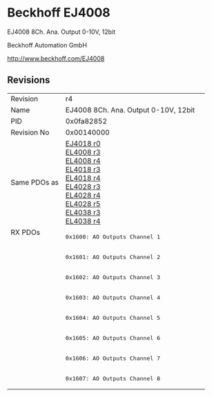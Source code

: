 # Beckhoff EJ4008

EJ4008 8Ch. Ana. Output 0-10V, 12bit

Beckhoff Automation GmbH

http://www.beckhoff.com/EJ4008

## Revisions
<table>
<tr >
<td>Revision</td>
<td>r4</td>
</tr>
<tr >
<td>Name</td>
<td>EJ4008 8Ch. Ana. Output 0-10V, 12bit</td>
</tr>
<tr >
<td>PID</td>
<td>0x0fa82852</td>
</tr>
<tr >
<td>Revision No</td>
<td>0x00140000</td>
</tr>
<tr >
<td>Same PDOs as</td>
<td><a href="EJ4018">EJ4018 r0</a><br/><a href="EL4008">EL4008 r3</a><br/><a href="EL4008">EL4008 r4</a><br/><a href="EL4018">EL4018 r3</a><br/><a href="EL4018">EL4018 r4</a><br/><a href="EL4028">EL4028 r3</a><br/><a href="EL4028">EL4028 r4</a><br/><a href="EL4028">EL4028 r5</a><br/><a href="EL4038">EL4038 r3</a><br/><a href="EL4038">EL4038 r4</a></td>
</tr>
<tr class="rxpdo pdosection">
<td rowspan=8 valign=top>RX PDOs</td>
<td><pre>0x1600: AO Outputs Channel 1</pre></td>
<td></td>
</tr>
<tr class="rxpdo pdosection">
<td><pre>0x1601: AO Outputs Channel 2</pre></td>
</tr>
<tr class="rxpdo pdosection">
<td><pre>0x1602: AO Outputs Channel 3</pre></td>
</tr>
<tr class="rxpdo pdosection">
<td><pre>0x1603: AO Outputs Channel 4</pre></td>
</tr>
<tr class="rxpdo pdosection">
<td><pre>0x1604: AO Outputs Channel 5</pre></td>
</tr>
<tr class="rxpdo pdosection">
<td><pre>0x1605: AO Outputs Channel 6</pre></td>
</tr>
<tr class="rxpdo pdosection">
<td><pre>0x1606: AO Outputs Channel 7</pre></td>
</tr>
<tr class="rxpdo pdosection">
<td><pre>0x1607: AO Outputs Channel 8</pre></td>
</tr>
</table>

